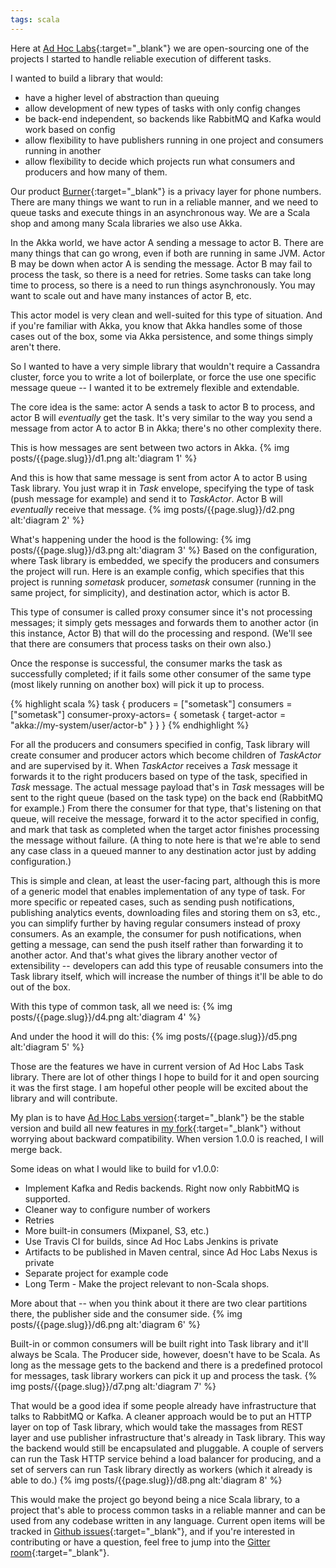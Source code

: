 ```yaml
---
tags: scala
---
```


Here at [Ad Hoc Labs](http://adhoclabs.co/){:target="_blank"} we are open-sourcing one of the
projects I started to handle reliable execution of different tasks. 

I wanted to build a library that would:

* have a higher level of abstraction than queuing
* allow development of new types of tasks with only config changes
* be back-end independent, so backends like RabbitMQ and Kafka would work based on config
* allow flexibility to have publishers running in one project and consumers running in another
* allow flexibility to decide which projects run what consumers and producers and how many of them.

Our product [Burner](http://burnerapp.com/){:target="_blank"} is a privacy layer for phone numbers.
There are many things we want to run in a reliable manner, and we need to queue tasks and
execute things in an asynchronous way. We are a Scala shop and among many Scala libraries
we also use Akka.

In the Akka world, we have actor A sending a message to actor B. There are many things that
can go wrong, even if both are running in same JVM. Actor B may be down when actor A is
sending the message. Actor B may fail to process the task, so there is a need for retries.
Some tasks can take long time to process, so there is a need to run things asynchronously.
You may want to scale out and have many instances of actor B, etc.

This actor model is very clean and well-suited for this type of situation. And if
you're familiar with Akka, you know that Akka handles some of those cases out of the box,
some via Akka persistence, and some things simply aren't there. 

So I wanted to have a very simple library that wouldn't require a Cassandra cluster, force
you to write a lot of boilerplate, or force the use one specific message queue -- I wanted it
to be extremely flexible and extendable.

The core idea is the same: actor A sends a task to actor B to process, and actor B
will *eventually* get the task. It's very similar to the way you send a message from actor A
to actor B in Akka; there's no other complexity there.

<!--more-->

This is how messages are sent between two actors in Akka.
{% img posts/{{page.slug}}/d1.png alt:'diagram 1' %}

And this is how that same message is sent from actor A to actor B using Task
library. You just wrap it in *Task* envelope, specifying the type of task
(push message for example) and send it to *TaskActor*. Actor B will *eventually*
receive that message.
{% img posts/{{page.slug}}/d2.png alt:'diagram 2' %}

What's happening under the hood is the following:
{% img posts/{{page.slug}}/d3.png alt:'diagram 3' %}
Based on the configuration, where Task library is embedded, we specify the
producers and consumers the project will run. Here is an example config,
which specifies that this project is running *sometask* producer,
*sometask* consumer (running in the same project, for simplicity), and destination actor,
which is actor B.

This type of consumer is called proxy consumer since it's not processing
messages; it simply gets messages and forwards them to another actor (in this instance,
Actor B) that will do the processing and respond. (We'll see that there are consumers that
process tasks on their own also.) 

Once the response is successful, the consumer marks the task as successfully completed;
if it fails some other consumer of the same type (most likely running on another box) will
pick it up to process.

{% highlight scala %}
task {
  producers = ["sometask"]
  consumers = ["sometask"]
  consumer-proxy-actors= {
    sometask {
      target-actor = "akka://my-system/user/actor-b"
    }
  }
}
{% endhighlight %}

For all the producers and consumers specified in config, Task library will
create consumer and producer actors which become children of *TaskActor* and
are supervised by it. When *TaskActor* receives a *Task* message it forwards it
to the right producers based on type of the task, specified in *Task* message.
The actual message payload that's in *Task* messages will be sent to the
right queue (based on the task type) on the back end (RabbitMQ for example.) From
there the consumer for that type, that's listening on that queue, will
receive the message, forward it to the actor specified in config, and mark that
task as completed when the target actor finishes processing the message without
failure. (A thing to note here is that we're able to send any case class in a
queued manner to any destination actor just by adding configuration.)

This is simple and clean, at least the user-facing part, although this is more of a
generic model that enables implementation of any type of task. For more specific or
repeated cases, such as sending push notifications, publishing analytics events,
downloading files and storing them on s3, etc., you can simplify further by having regular
consumers instead of proxy consumers. As an example, the consumer for push notifications,
when getting a message, can send the push itself rather than forwarding it to another actor.
And that's what gives the library another vector of extensibility -- developers can add this
type of reusable consumers into the Task library itself, which will increase the number of
things it'll be able to do out of the box.

With this type of common task, all we need is:
{% img posts/{{page.slug}}/d4.png alt:'diagram 4' %}

And under the hood it will do this:
{% img posts/{{page.slug}}/d5.png alt:'diagram 5' %}

Those are the features we have in current version of Ad Hoc Labs Task library.
There are lot of other things I hope to build for it and open sourcing it was
the first stage. I am hopeful other people will be excited about the library and
will contribute. 

My plan is to have [Ad Hoc Labs version](https://github.com/adhoclabs/task){:target="_blank"}
be the stable version and build all new features in
[my fork](https://github.com/yeghishe/task){:target="_blank"} without worrying
about backward compatibility. When version 1.0.0 is reached, I will merge back.

Some ideas on what I would like to build for v1.0.0:

* Implement Kafka and Redis backends. Right now only RabbitMQ is supported.
* Cleaner way to configure number of workers
* Retries
* More built-in consumers (Mixpanel, S3, etc.)
* Use Travis CI for builds, since Ad Hoc Labs Jenkins is private
* Artifacts to be published in Maven central, since Ad Hoc Labs Nexus is private
* Separate project for example code
* Long Term - Make the project relevant to non-Scala shops.

More about that -- when you think about it there are two clear partitions there,
the publisher side and the consumer side.
{% img posts/{{page.slug}}/d6.png alt:'diagram 6' %}

Built-in or common consumers will be built right into Task library and it'll always be Scala.
The Producer side, however, doesn't have to be Scala. As long as the message gets to the
backend and there is a predefined protocol for messages, task library workers can pick it
up and process the task.
{% img posts/{{page.slug}}/d7.png alt:'diagram 7' %}

That would be a good idea if some people already have infrastructure that talks
to RabbitMQ or Kafka. A cleaner approach would be to put an HTTP layer on top of Task library, which would take the massages from REST layer and use publisher infrastructure that's already in Task library. This way the backend would still be encapsulated and pluggable. A couple of servers can run the Task HTTP service behind a load balancer for producing, and a set of servers can run Task library directly as workers (which it already is able to do.)
{% img posts/{{page.slug}}/d8.png alt:'diagram 8' %}

This would make the project go beyond being a nice Scala library, to a
project that's able to process common tasks in a reliable manner and can be used
from any codebase written in any language. Current open items will be tracked
in [Github issues](https://github.com/yeghishe/task/issues){:target="_blank"},  and if you're interested in contributing or have a question, feel free to jump into the [Gitter room](https://gitter.im/yeghishe/task){:target="_blank"}.
